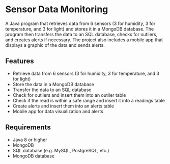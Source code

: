 <h1>Sensor Data Monitoring</h1>
<p>A Java program that retrieves data from 6 sensors (3 for humidity, 3 for temperature, and 3 for light) and stores it in a MongoDB database. The program then transfers the data to an SQL database, checks for outliers, and creates alerts if necessary. The project also includes a mobile app that displays a graphic of the data and sends alerts.</p><h2>Features</h2><ul><li>Retrieve data from 6 sensors (3 for humidity, 3 for temperature, and 3 for light)</li><li>Store the data in a MongoDB database</li><li>Transfer the data to an SQL database</li><li>Check for outliers and insert them into an outlier table</li><li>Check if the read is within a safe range and insert it into a readings table</li><li>Create alerts and insert them into an alerts table</li><li>Mobile app for data visualization and alerts</li></ul><h2>Requirements</h2><ul><li>Java 8 or higher</li><li>MongoDB</li><li>SQL database (e.g. MySQL, PostgreSQL, etc.)</li><li>MongoDB database</li>

